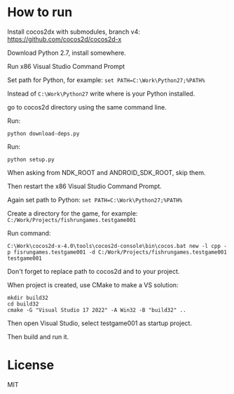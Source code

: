 # How to run

Install cocos2dx with submodules, branch v4: https://github.com/cocos2d/cocos2d-x


Download Python 2.7, install somewhere.

Run x86 Visual Studio Command Prompt

Set path for Python, for example: `set PATH=C:\Work\Python27;%PATH%`

Instead of `C:\Work\Python27` write where is your Python installed.

go to cocos2d directory using the same command line.

Run:

`python download-deps.py`

Run:

`python setup.py`

When asking from NDK_ROOT and ANDROID_SDK_ROOT, skip them.

Then restart the x86 Visual Studio Command Prompt.

Again set path to Python:
`set PATH=C:\Work\Python27;%PATH%`

Create a directory for the game, for example: `C:/Work/Projects/fishrungames.testgame001`

Run command:

`C:\Work\cocos2d-x-4.0\tools\cocos2d-console\bin\cocos.bat new -l cpp -p fisrungames.testgame001 -d C:/Work/Projects/fishrungames.testgame001 testgame001`

Don't forget to replace path to cocos2d and to your project.

When project is created, use CMake to make a VS solution:
```
mkdir build32
cd build32
cmake -G "Visual Studio 17 2022" -A Win32 -B "build32" ..
```

Then open Visual Studio, select testgame001 as startup project.

Then build and run it.

# License
MIT
